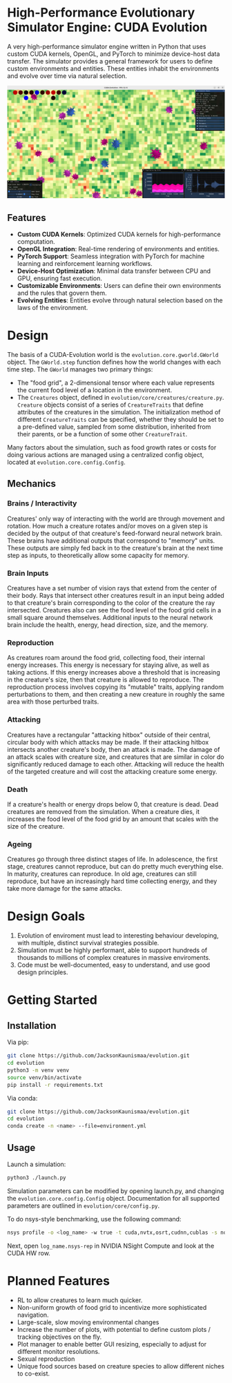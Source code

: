 # High-Performance Evolutionary Simulator Engine: CUDA Evolution

A very high-performance simulator engine written in Python that uses custom CUDA kernels, OpenGL, and PyTorch to minimize device-host data transfer. The simulator provides a general framework for users to define custom environments and entities. These entities inhabit the environments and evolve over time via natural selection.

![Visualization of a CUDA-Evolution simulation](/assets/cuda-evolution.png)

## Features

- **Custom CUDA Kernels**: Optimized CUDA kernels for high-performance computation.
- **OpenGL Integration**: Real-time rendering of environments and entities.
- **PyTorch Support**: Seamless integration with PyTorch for machine learning and reinforcement learning workflows.
- **Device-Host Optimization**: Minimal data transfer between CPU and GPU, ensuring fast execution.
- **Customizable Environments**: Users can define their own environments and the rules that govern them.
- **Evolving Entities**: Entities evolve through natural selection based on the laws of the environment.

# Design

The basis of a CUDA-Evolution world is the `evolution.core.gworld.GWorld` object. The `GWorld.step` function defines how the world changes with each time step. The `GWorld` manages two primary things:
- The "food grid", a 2-dimensional tensor where each value represents the current food level of a location in the environment.
- The `Creatures` object, defined in `evolution/core/creatures/creature.py`. `Creature` objects consist of a series of `CreatureTraits` that define attributes of the creatures in the simulation. The initialization method of different `CreatureTraits` can be specified, whether they should be set to a pre-defined value, sampled from some distribution, inherited from their parents, or be a function of some other `CreatureTrait`.

Many factors about the simulation, such as food growth rates or costs for doing various actions are managed using a centralized config object, located at `evolution.core.config.Config`.

## Mechanics

### Brains / Interactivity
Creatures' only way of interacting with the world are through movement and rotation. How much a creature rotates and/or moves on a given step is decided by the output of that creature's feed-forward neural network brain. These brains have additional outputs that correspond to "memory" units. These outputs are simply fed back in to the creature's brain at the next time step as inputs, to theoretically allow some capacity for memory.


### Brain Inputs

Creatures have a set number of vision rays that extend from the center of their body. Rays that intersect other creatures result in an input being added to that creature's brain corresponding to the color of the creature the ray intersected. Creatures also can see the food level of the food grid cells in a small square around themselves. Additional inputs to the neural network brain include the health, energy, head direction, size, and the memory.

### Reproduction

As creatures roam around the food grid, collecting food, their internal energy increases. This energy is necessary for staying alive, as well as taking actions. If this energy increases above a threshold that is increasing in the creature's size, then that creature is allowed to reproduce. The reproduction process involves copying its "mutable" traits, applying random perturbations to them, and then creating a new creature in roughly the same area with those perturbed traits.

### Attacking

Creatures have a rectangular "attacking hitbox" outside of their central, circular body with which attacks may be made. If their attacking hitbox intersects another creature's body, then an attack is made. The damage of an attack scales with creature size, and creatures that are similar in color do significantly reduced damage to each other. Attacking will reduce the health of the targeted creature and will cost the attacking creature some energy.

### Death

If a creature's health or energy drops below 0, that creature is dead. Dead creatures are removed from the simulation. When a creature dies, it increases the food level of the food grid by an amount that scales with the size of the creature.

### Ageing

Creatures go through three distinct stages of life. In adolescence, the first stage, creatures cannot reproduce, but can do pretty much everything else. In maturity, creatures can reproduce. In old age, creatures can still reproduce, but have an increasingly hard time collecting energy, and they take more damage for the same attacks.

# Design Goals

1. Evolution of enviroment must lead to interesting behaviour developing, with multiple, distinct survival strategies possible.
2. Simulation must be highly performant, able to support hundreds of thousands to millions of complex creatures in massive enviroments.
3. Code must be well-documented, easy to understand, and use good design principles.


# Getting Started

## Installation

Via pip:

```bash
git clone https://github.com/JacksonKaunismaa/evolution.git
cd evolution
python3 -m venv venv
source venv/bin/activate
pip install -r requirements.txt
```

Via conda:
```bash
git clone https://github.com/JacksonKaunismaa/evolution.git
cd evolution
conda create -n <name> --file=environment.yml
```


## Usage
Launch a simulation:

```bash
python3 ./launch.py
```

Simulation parameters can be modified by opening launch.py, and changing the `evolution.core.config.Config` object. Documentation for all supported parameters are outlined in `evolution/core/config.py`.

To do nsys-style benchmarking, use the following command:

```bash
nsys profile -o <log_name> -w true -t cuda,nvtx,osrt,cudnn,cublas -s none  --capture-range=cudaProfilerApi --capture-range-end=stop -x true ./launch.py --style nsys
```

Next, open `log_name.nsys-rep` in NVIDIA NSight Compute and look at the CUDA HW row.


# Planned Features
 - RL to allow creatures to learn much quicker.
 - Non-uniform growth of food grid to incentivize more sophisticated navigation.
 - Large-scale, slow moving environmental changes
 - Increase the number of plots, with potential to define custom plots / tracking objectives on the fly.
 - Plot manager to enable better GUI resizing, especially to adjust for different monitor resolutions.
 - Sexual reproduction
 - Unique food sources based on creature species to allow different niches to co-exist.